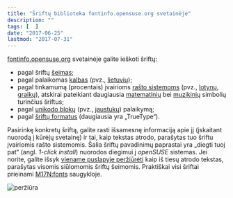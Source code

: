 ```yaml
---
title: "Šriftų biblioteka fontinfo.opensuse.org svetainėje"
description: ""
tags: [  ]
date: "2017-06-25"
lastmod: "2017-07-31"
---
```

[fontinfo.opensuse.org](http://fontinfo.opensuse.org/) svetainėje galite ieškoti šriftų:

*   pagal šriftų [šeimas](http://fontinfo.opensuse.org/families.html);
*   pagal palaikomas [kalbas](http://fontinfo.opensuse.org/languages.html) (pvz., [lietuvių](http://fontinfo.opensuse.org/languages/lang-lt.html));
*   pagal tinkamumą (procentais) įvairioms [rašto sistemoms](http://fontinfo.opensuse.org/scripts.html) (pvz., [lotynų](http://fontinfo.opensuse.org/scripts/script-Latin.html), [graikų](http://fontinfo.opensuse.org/scripts/script-Greek.html)), atskirai pateikiant daugiausia [matematinių](http://fontinfo.opensuse.org/scripts/script-Math.html) bei [muzikinių](http://fontinfo.opensuse.org/scripts/script-Musical_Symbols.html) simbolių turinčius šriftus;
*   pagal [unikodo blokų](http://fontinfo.opensuse.org/blocks.html) (pvz., [jaustukų](http://fontinfo.opensuse.org/blocks/block-Emoticons.html)) palaikymą;
*   pagal [šriftų formatus](http://fontinfo.opensuse.org/fontformats.html) (daugiausia yra „TrueType“).

Pasirinkę konkretų šriftą, galite rasti išsamesnę informaciją apie jį (įskaitant nuorodą į kūrėjų svetainę) ir tai, kaip tekstas atrodo, parašytas tuo šriftu įvairiomis rašto sistemomis. Šalia šriftų pavadinimų paprastai yra „diegti tuoj pat“ (angl. _1-click install_) nuorodos diegimui į _openSUSE_ sistemas. Jei norite, galite išsyk [viename puslapyje peržiūrėti](http://fontinfo.opensuse.org/detailidx/families.ALL.html) kaip iš tiesų atrodo tekstas, parašytas visomis siūlomomis šriftų šeimomis. Praktiškai visi šriftai prieinami [M17N:fonts](http://download.opensuse.org/repositories/M17N:/fonts/openSUSE_Tumbleweed/) saugykloje.

![peržiūra](/images/stories/fontinfo.opensuse.org.png "peržiūra")
